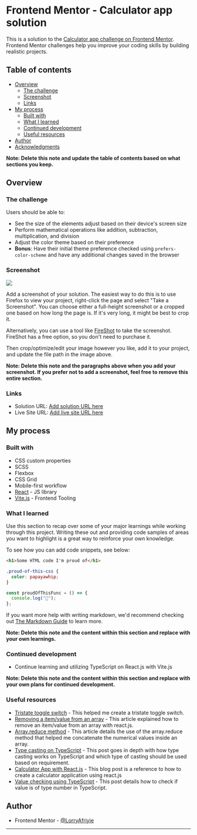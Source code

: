 # Frontend Mentor - Calculator app solution

This is a solution to the [Calculator app challenge on Frontend Mentor](https://www.frontendmentor.io/challenges/calculator-app-9lteq5N29). Frontend Mentor challenges help you improve your coding skills by building realistic projects.

## Table of contents

- [Overview](#overview)
  - [The challenge](#the-challenge)
  - [Screenshot](#screenshot)
  - [Links](#links)
- [My process](#my-process)
  - [Built with](#built-with)
  - [What I learned](#what-i-learned)
  - [Continued development](#continued-development)
  - [Useful resources](#useful-resources)
- [Author](#author)
- [Acknowledgments](#acknowledgments)

**Note: Delete this note and update the table of contents based on what sections you keep.**

## Overview

### The challenge

Users should be able to:

- See the size of the elements adjust based on their device's screen size
- Perform mathematical operations like addition, subtraction, multiplication, and division
- Adjust the color theme based on their preference
- **Bonus**: Have their initial theme preference checked using `prefers-color-scheme` and have any additional changes saved in the browser

### Screenshot

![](./screenshot.jpg)

Add a screenshot of your solution. The easiest way to do this is to use Firefox to view your project, right-click the page and select "Take a Screenshot". You can choose either a full-height screenshot or a cropped one based on how long the page is. If it's very long, it might be best to crop it.

Alternatively, you can use a tool like [FireShot](https://getfireshot.com/) to take the screenshot. FireShot has a free option, so you don't need to purchase it.

Then crop/optimize/edit your image however you like, add it to your project, and update the file path in the image above.

**Note: Delete this note and the paragraphs above when you add your screenshot. If you prefer not to add a screenshot, feel free to remove this entire section.**

### Links

- Solution URL: [Add solution URL here](https://your-solution-url.com)
- Live Site URL: [Add live site URL here](https://your-live-site-url.com)

## My process

### Built with

- CSS custom properties
- SCSS
- Flexbox
- CSS Grid
- Mobile-first workflow
- [React](https://reactjs.org/) - JS library
- [Vite.js](https://vitejs.dev/) - Frontend Tooling

### What I learned

Use this section to recap over some of your major learnings while working through this project. Writing these out and providing code samples of areas you want to highlight is a great way to reinforce your own knowledge.

To see how you can add code snippets, see below:

```html
<h1>Some HTML code I'm proud of</h1>
```

```css
.proud-of-this-css {
  color: papayawhip;
}
```

```js
const proudOfThisFunc = () => {
  console.log("🎉");
};
```

If you want more help with writing markdown, we'd recommend checking out [The Markdown Guide](https://www.markdownguide.org/) to learn more.

**Note: Delete this note and the content within this section and replace with your own learnings.**

### Continued development

- Continue learning and utilizing TypeScript on React.js with Vite.js

**Note: Delete this note and the content within this section and replace with your own plans for continued development.**

### Useful resources

- [Tristate toggle switch](https://dev.to/sanaz/tristate-toggle-switch-509n) - This helped me create a tristate toggle switch.
- [Removing a item/value from an array](https://www.geeksforgeeks.org/how-to-delete-an-item-from-state-array-in-reactjs/) - This article explained how to remove an item/value from an array with react.js.
- [Array.reduce method](https://developer.mozilla.org/en-US/docs/Web/JavaScript/Reference/Global_Objects/Array/reduce) - This article
  details the use of the array.reduce method that helped me concatenate the numerical values inside an array.
- [Type casting on TypeScript](https://blog.logrocket.com/how-to-perform-type-casting-typescript/) - This post goes in depth with how type casting works on TypeScript and which type of
  casting should be used based on requirement.
- [Calculator App with React.js](https://www.sitepoint.com/react-tutorial-build-calculator-app/) - This blog post is a
  reference to how to create a calculator application using react.js
- [Value checking using TypeScript](https://www.webdevtutor.net/blog/typescript-check-if-it-is-number) - This post details how to check if value is of type number in TypeScript.

## Author

- Frontend Mentor - [@LorryAfriyie](https://www.frontendmentor.io/profile/LorryAfriyie)

---
